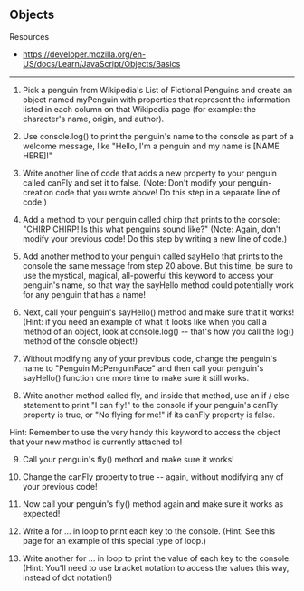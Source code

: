 ## Objects

Resources
- https://developer.mozilla.org/en-US/docs/Learn/JavaScript/Objects/Basics



----


1. Pick a penguin from Wikipedia's List of Fictional Penguins and create an object named myPenguin with properties that represent the information listed in each column on that Wikipedia page (for example: the character's name, origin, and author).


2. Use console.log() to print the penguin's name to the console as part of a welcome message, like "Hello, I'm a penguin and my name is [NAME HERE]!"


3. Write another line of code that adds a new property to your penguin called canFly and set it to false. (Note: Don't modify your penguin-creation code that you wrote above! Do this step in a separate line of code.)


4. Add a method to your penguin called chirp that prints to the console: "CHIRP CHIRP! Is this what penguins sound like?" (Note: Again, don't modify your previous code! Do this step by writing a new line of code.)


5. Add another method to your penguin called sayHello that prints to the console the same message from step 20 above. But this time, be sure to use the mystical, magical, all-powerful this keyword to access your penguin's name, so that way the sayHello method could potentially work for any penguin that has a name!


6. Next, call your penguin's sayHello() method and make sure that it works! (Hint: if you need an example of what it looks like when you call a method of an object, look at console.log() -- that's how you call the log() method of the console object!)


7. Without modifying any of your previous code, change the penguin's name to "Penguin McPenguinFace" and then call your penguin's sayHello() function one more time to make sure it still works.


8. Write another method called fly, and inside that method, use an if / else statement to print "I can fly!" to the console if your penguin's canFly property is true, or "No flying for me!" if its canFly property is false.

Hint: Remember to use the very handy this keyword to access the object that your new method is currently attached to!



9. Call your penguin's fly() method and make sure it works!



10. Change the canFly property to true -- again, without modifying any of your previous code!


11. Now call your penguin's fly() method again and make sure it works as expected!


12. Write a for ... in loop to print each key to the console. (Hint: See this page for an example of this special type of loop.)


13. Write another for ... in loop to print the value of each key to the console. (Hint: You'll need to use bracket notation to access the values this way, instead of dot notation!)